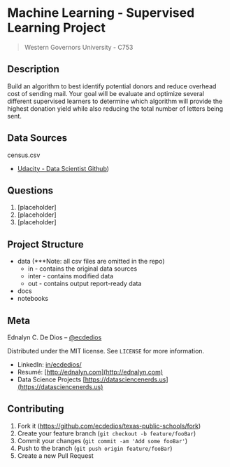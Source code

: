 # Machine Learning - Supervised Learning Project

> Western Governors University - C753

## Description

Build an algorithm to best identify potential donors and reduce overhead cost of sending mail. Your goal will be evaluate and optimize several different supervised learners to determine which algorithm will provide the highest donation yield while also reducing the total number of letters being sent.

## Data Sources

census.csv

- [Udacity - Data Scientist Github](https://github.com/udacity/DSND_Term1))

## Questions

1. [placeholder]
1. [placeholder]
1. [placeholder]

## Project Structure

- data (\*\*\*Note: all csv files are omitted in the repo)
  - in - contains the original data sources
  - inter - contains modified data
  - out - contains output report-ready data
- docs
- notebooks

## Meta

Ednalyn C. De Dios – [@ecdedios](https://github.com/ecdedios)

Distributed under the MIT license. See `LICENSE` for more information.

- LinkedIn: [in/ecdedios/](https://www.linkedin.com/in/ecdedios/)
- Resumé: [http://ednalyn.com](http://ednalyn.com)
- Data Science Projects [https://datasciencenerds.us](https://datasciencenerds.us)

## Contributing

1. Fork it (<https://github.com/ecdedios/texas-public-schools/fork>)
2. Create your feature branch (`git checkout -b feature/fooBar`)
3. Commit your changes (`git commit -am 'Add some fooBar'`)
4. Push to the branch (`git push origin feature/fooBar`)
5. Create a new Pull Request
